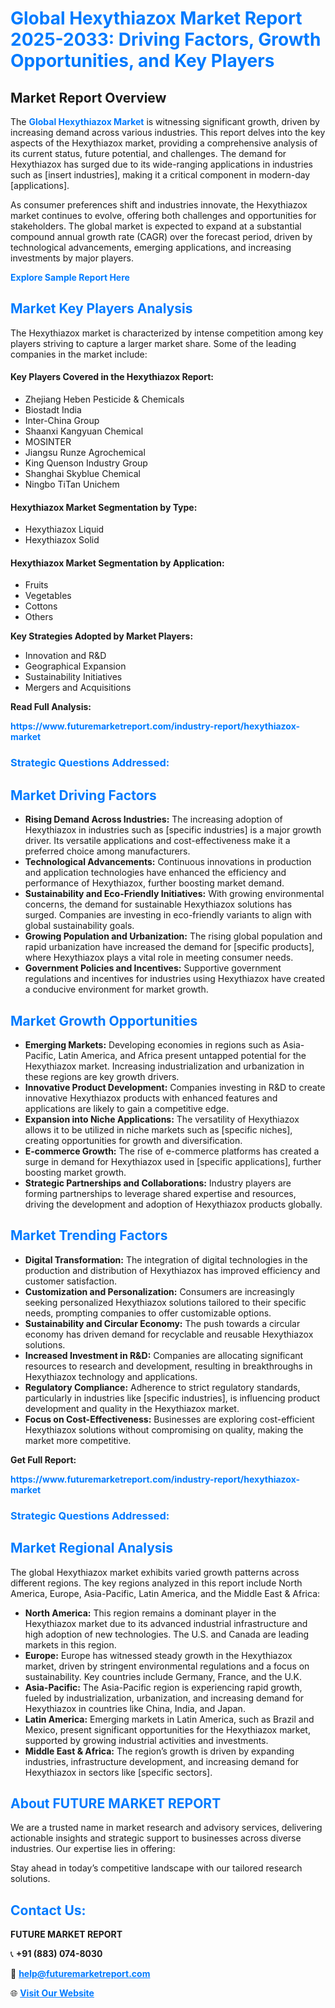 <h1 style="color: #007BFF;">Global Hexythiazox Market Report 2025-2033: Driving Factors, Growth Opportunities, and Key Players</h1>

<section id="overview">
<h2>Market Report Overview</h2>
<p>The <a href="https://www.futuremarketreport.com/industry-report/hexythiazox-market" style="color: #007BFF; text-decoration: none;"><strong>Global Hexythiazox Market</strong></a> is witnessing significant growth, driven by increasing demand across various industries. This report delves into the key aspects of the Hexythiazox market, providing a comprehensive analysis of its current status, future potential, and challenges. The demand for Hexythiazox has surged due to its wide-ranging applications in industries such as [insert industries], making it a critical component in modern-day [applications].</p>
<p>As consumer preferences shift and industries innovate, the Hexythiazox market continues to evolve, offering both challenges and opportunities for stakeholders. The global market is expected to expand at a substantial compound annual growth rate (CAGR) over the forecast period, driven by technological advancements, emerging applications, and increasing investments by major players.</p>
</section>

<section id="overview">
<p><a href="https://www.futuremarketreport.com/request-sample/reportId=91493" style="color: #007BFF; text-decoration: none;"><strong>Explore Sample Report Here</strong></a></p>
</section>

<section id="key-players">
<h2 style="color: #007BFF;">Market Key Players Analysis</h2>
<p>The Hexythiazox market is characterized by intense competition among key players striving to capture a larger market share. Some of the leading companies in the market include:</p>
<h4>Key Players Covered in the Hexythiazox Report:</h4>
<ul><li>Zhejiang Heben Pesticide &amp; Chemicals</li><li>Biostadt India</li><li>Inter-China Group</li><li>Shaanxi Kangyuan Chemical</li><li>MOSINTER</li><li>Jiangsu Runze Agrochemical</li><li>King Quenson Industry Group</li><li>Shanghai Skyblue Chemical</li><li>Ningbo TiTan Unichem</li></ul>
<h4>Hexythiazox Market Segmentation by Type:</h4>
<ul><li>Hexythiazox Liquid</li><li>Hexythiazox Solid</li></ul>

<h4>Hexythiazox Market Segmentation by Application:</h4>
<ul><li>Fruits</li><li>Vegetables</li><li>Cottons</li><li>Others</li></ul>
<p><strong>Key Strategies Adopted by Market Players:</strong></p>
<ul>
<li>Innovation and R&D</li>
<li>Geographical Expansion</li>
<li>Sustainability Initiatives</li>
<li>Mergers and Acquisitions</li>
</ul>
</section>

<section>
<p><strong>Read Full Analysis: </strong></p><a href="https://www.futuremarketreport.com/industry-report/hexythiazox-market" style="color: #007BFF; text-decoration: none;"><strong>https://www.futuremarketreport.com/industry-report/hexythiazox-market</strong></a>
<h3 style="color: #007BFF;">Strategic Questions Addressed:</h3>
</section>

<section id="driving-factors">
<h2 style="color: #007BFF;">Market Driving Factors</h2>
<ul>
<li><strong>Rising Demand Across Industries:</strong> The increasing adoption of Hexythiazox in industries such as [specific industries] is a major growth driver. Its versatile applications and cost-effectiveness make it a preferred choice among manufacturers.</li>
<li><strong>Technological Advancements:</strong> Continuous innovations in production and application technologies have enhanced the efficiency and performance of Hexythiazox, further boosting market demand.</li>
<li><strong>Sustainability and Eco-Friendly Initiatives:</strong> With growing environmental concerns, the demand for sustainable Hexythiazox solutions has surged. Companies are investing in eco-friendly variants to align with global sustainability goals.</li>
<li><strong>Growing Population and Urbanization:</strong> The rising global population and rapid urbanization have increased the demand for [specific products], where Hexythiazox plays a vital role in meeting consumer needs.</li>
<li><strong>Government Policies and Incentives:</strong> Supportive government regulations and incentives for industries using Hexythiazox have created a conducive environment for market growth.</li>
</ul>
</section>

<section id="growth-opportunities">
<h2 style="color: #007BFF;">Market Growth Opportunities</h2>
<ul>
<li><strong>Emerging Markets:</strong> Developing economies in regions such as Asia-Pacific, Latin America, and Africa present untapped potential for the Hexythiazox market. Increasing industrialization and urbanization in these regions are key growth drivers.</li>
<li><strong>Innovative Product Development:</strong> Companies investing in R&D to create innovative Hexythiazox products with enhanced features and applications are likely to gain a competitive edge.</li>
<li><strong>Expansion into Niche Applications:</strong> The versatility of Hexythiazox allows it to be utilized in niche markets such as [specific niches], creating opportunities for growth and diversification.</li>
<li><strong>E-commerce Growth:</strong> The rise of e-commerce platforms has created a surge in demand for Hexythiazox used in [specific applications], further boosting market growth.</li>
<li><strong>Strategic Partnerships and Collaborations:</strong> Industry players are forming partnerships to leverage shared expertise and resources, driving the development and adoption of Hexythiazox products globally.</li>
</ul>
</section>

<section id="trending-factors">
<h2 style="color: #007BFF;">Market Trending Factors</h2>
<ul>
<li><strong>Digital Transformation:</strong> The integration of digital technologies in the production and distribution of Hexythiazox has improved efficiency and customer satisfaction.</li>
<li><strong>Customization and Personalization:</strong> Consumers are increasingly seeking personalized Hexythiazox solutions tailored to their specific needs, prompting companies to offer customizable options.</li>
<li><strong>Sustainability and Circular Economy:</strong> The push towards a circular economy has driven demand for recyclable and reusable Hexythiazox solutions.</li>
<li><strong>Increased Investment in R&D:</strong> Companies are allocating significant resources to research and development, resulting in breakthroughs in Hexythiazox technology and applications.</li>
<li><strong>Regulatory Compliance:</strong> Adherence to strict regulatory standards, particularly in industries like [specific industries], is influencing product development and quality in the Hexythiazox market.</li>
<li><strong>Focus on Cost-Effectiveness:</strong> Businesses are exploring cost-efficient Hexythiazox solutions without compromising on quality, making the market more competitive.</li>
</ul>
</section>

<section>
<p><strong>Get Full Report: </strong></p><a href="https://www.futuremarketreport.com/industry-report/hexythiazox-market" style="color: #007BFF; text-decoration: none;"><strong>https://www.futuremarketreport.com/industry-report/hexythiazox-market</strong></a>
<h3 style="color: #007BFF;">Strategic Questions Addressed:</h3>
</section>


<section id="regional-analysis">
<h2 style="color: #007BFF;">Market Regional Analysis</h2>
<p>The global Hexythiazox market exhibits varied growth patterns across different regions. The key regions analyzed in this report include North America, Europe, Asia-Pacific, Latin America, and the Middle East & Africa:</p>
<ul>
<li><strong>North America:</strong> This region remains a dominant player in the Hexythiazox market due to its advanced industrial infrastructure and high adoption of new technologies. The U.S. and Canada are leading markets in this region.</li>
<li><strong>Europe:</strong> Europe has witnessed steady growth in the Hexythiazox market, driven by stringent environmental regulations and a focus on sustainability. Key countries include Germany, France, and the U.K.</li>
<li><strong>Asia-Pacific:</strong> The Asia-Pacific region is experiencing rapid growth, fueled by industrialization, urbanization, and increasing demand for Hexythiazox in countries like China, India, and Japan.</li>
<li><strong>Latin America:</strong> Emerging markets in Latin America, such as Brazil and Mexico, present significant opportunities for the Hexythiazox market, supported by growing industrial activities and investments.</li>
<li><strong>Middle East & Africa:</strong> The region’s growth is driven by expanding industries, infrastructure development, and increasing demand for Hexythiazox in sectors like [specific sectors].</li>
</ul>
</section>

<footer>
<h2 style="color: #007BFF;">About FUTURE MARKET REPORT</h2>
<p>We are a trusted name in market research and advisory services, delivering actionable insights and strategic support to businesses across diverse industries. Our expertise lies in offering:</p>

<p>Stay ahead in today’s competitive landscape with our tailored research solutions.</p>

<h2 style="color: #007BFF;">Contact Us:</h2>
<p><strong>FUTURE MARKET REPORT</strong></p>
<p>📞 <strong>+91 (883) 074-8030</strong></p>
<p>📧 <strong><a href="mailto:help@futuremarketreport.com" style="color: #007BFF;">help@futuremarketreport.com</a></strong></p>
<p>🌐 <strong><a href="https://www.futuremarketreport.com/" style="color: #007BFF;">Visit Our Website</a></strong></p>
</footer>